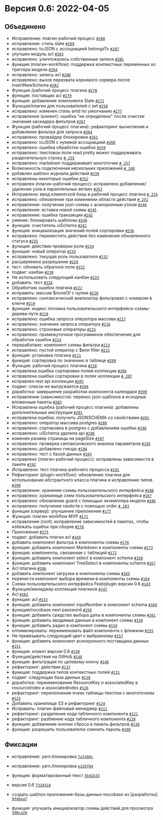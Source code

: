 # Версия 0.6: 2022-04-05

## Объединено

- Исправление: плагин-рабочий процесс [`#288`](https://github.com/nocobase/nocobase/pull/288)
- исправление: стиль slate [`#289`](https://github.com/nocobase/nocobase/pull/289)
- исправлено: toJSON с ассоциацией belongsTo [`#287`](https://github.com/nocobase/nocobase/pull/287)
- улучшен модуль acl [`#283`](https://github.com/nocobase/nocobase/pull/283)
- исправлено: уничтожались собственные записи [`#285`](https://github.com/nocobase/nocobase/pull/285)
- функция (плагин-workflow): поддержка контекстных переменных из триггера модели [`#284`](https://github.com/nocobase/nocobase/pull/284)
- исправлено: запись acl [`#280`](https://github.com/nocobase/nocobase/pull/280)
- исправлено: вызов перехвата корневого сервера после insertNewSchema [`#282`](https://github.com/nocobase/nocobase/pull/282)
- Функция /рабочий процесс плагина [`#278`](https://github.com/nocobase/nocobase/pull/278)
- функция: поставщик acl [`#279`](https://github.com/nocobase/nocobase/pull/279)
- функция: добавление компонента Slate [`#272`](https://github.com/nocobase/nocobase/pull/272)
- Функция/плагин для пользователей с jwt [`#258`](https://github.com/nocobase/nocobase/pull/258)
- исправлено: изменен стиль antd по умолчанию [`#277`](https://github.com/nocobase/nocobase/pull/277)
- исправление (клиент): ошибка "не определено" после очистки значения каскадера фильтров [`#267`](https://github.com/nocobase/nocobase/pull/267)
- Функция (рабочий процесс плагина): рефакторинг вычисления и добавление фильтра для запроса [`#264`](https://github.com/nocobase/nocobase/pull/264)
- исправлено: провайдер блокировки [`#261`](https://github.com/nocobase/nocobase/pull/261)
- исправлено: toJSON с нулевой ассоциацией [`#260`](https://github.com/nocobase/nocobase/pull/260)
- исправлено: ошибка обработки ошибок [`#259`](https://github.com/nocobase/nocobase/pull/259)
- исправлено: текстовое поле read pretty может поддерживать разделительную строку [`# 255`](https://github.com/nocobase/nocobase/pull/255)
- исправлено: markdown поддерживает многоточие [`# 257`](https://github.com/nocobase/nocobase/pull/257)
- Возможность подключения нескольких приложений [`# 248`](https://github.com/nocobase/nocobase/pull/248)
- добавлен шаблон журнала действий [`#239`](https://github.com/nocobase/nocobase/pull/239)
- исправлены некоторые ошибки [`#252`](https://github.com/nocobase/nocobase/pull/252)
- исправлен (плагин-рабочий процесс): исправлено добавление/ удаление узла в параллельных ветвях [`#253`](https://github.com/nocobase/nocobase/pull/253)
- Исправлено: ввод клиентской базы в рабочий процесс плагина [`# 225`](https://github.com/nocobase/nocobase/pull/225)
- исправлено: обновление при изменении области действия [`# 251`](https://github.com/nocobase/nocobase/pull/251)
- исправление: получение json-схемы с асинхронным узлом [`#246`](https://github.com/nocobase/nocobase/pull/246)
- исправление: вставка новой схемы [`#245`](https://github.com/nocobase/nocobase/pull/245)
- исправление: ошибка транзакции [`#242`](https://github.com/nocobase/nocobase/pull/242)
- умение: блокировать шаблоны [`#240`](https://github.com/nocobase/nocobase/pull/240)
- функция: очиститель uiSchema [`#241`](https://github.com/nocobase/nocobase/pull/241)
- функция: инициализация значений полей сортировки [`#236`](https://github.com/nocobase/nocobase/pull/236)
- исправлено: переместить действие без изменения обновленного статуса [`#235`](https://github.com/nocobase/nocobase/pull/235)
- функция: действие проверки роли [`#234`](https://github.com/nocobase/nocobase/pull/234)
- функция: новый оператор [`#233`](https://github.com/nocobase/nocobase/pull/233)
- исправлено: текущая роль пользователя [`#232`](https://github.com/nocobase/nocobase/pull/232)
- расширяемое разрешение [`#229`](https://github.com/nocobase/nocobase/pull/229)
- тест: обновить обратное поле [`#231`](https://github.com/nocobase/nocobase/pull/231)
- подвиг: канбан [`#230`](https://github.com/nocobase/nocobase/pull/230)
- Не использовать следующий канбан [`#223`](https://github.com/nocobase/nocobase/pull/223)
- добавить: тест [`#224`](https://github.com/nocobase/nocobase/pull/224)
- Обработчик ошибок плагина [`#222`](https://github.com/nocobase/nocobase/pull/222)
- исправить: массив $noneOf с нулем [`#220`](https://github.com/nocobase/nocobase/pull/220)
- исправлено: синтаксический анализатор фильтровал с номером в ключе [`#219`](https://github.com/nocobase/nocobase/pull/219)
- функция: индекс потомка пользовательского интерфейса-схемы-дерева-пути [`#218`](https://github.com/nocobase/nocobase/pull/218)
- исправлено: ошибка запроса оператора массива [`#217`](https://github.com/nocobase/nocobase/pull/217)
- исправлено: значение запроса оператора [`#216`](https://github.com/nocobase/nocobase/pull/216)
- исправлено: строковые операторы [`#215`](https://github.com/nocobase/nocobase/pull/215)
- исправлено: промежуточное программное обеспечение для обработки ошибок [`#214`](https://github.com/nocobase/nocobase/pull/214)
- переработано: компонент схемы фильтра [`#213`](https://github.com/nocobase/nocobase/pull/213)
- исправлено: пустой оператор с $или filter [`#212`](https://github.com/nocobase/nocobase/pull/212)
- функция: установка плагина [`#211`](https://github.com/nocobase/nocobase/pull/211)
- функция: сортировка по значению в таблице [`#209`](https://github.com/nocobase/nocobase/pull/209)
- Функция: рабочий процесс плагина [`#210`](https://github.com/nocobase/nocobase/pull/210)
- исправлена ошибка сортировки полей коллекции [`#208`](https://github.com/nocobase/nocobase/pull/208)
- исправлена ошибка сортировки в полях коллекции [`# 207`](https://github.com/nocobase/nocobase/pull/207)
- исправлен rest api коллекции [`#205`](https://github.com/nocobase/nocobase/pull/205)
- подвиг: список не выгружается [`#204`](https://github.com/nocobase/nocobase/pull/204)
- доработка: завершение разработки компонента календаря [`#199`](https://github.com/nocobase/nocobase/pull/199)
- исправление (зависимости): перенос json-шаблона в исходные вложенные пакеты [`#203`](https://github.com/nocobase/nocobase/pull/203)
- Исправлена ошибка (рабочий процесс плагина): добавлены дополнительные инструкции [`#201`](https://github.com/nocobase/nocobase/pull/201)
- исправлена ошибка: получить JSONSCHEMA со свойствами [`#202`](https://github.com/nocobase/nocobase/pull/202)
- исправлено: оператор массива postgres [`#200`](https://github.com/nocobase/nocobase/pull/200)
- исправлено: сортировка в postgres с добавлением ошибки [`#198`](https://github.com/nocobase/nocobase/pull/198)
- исправлено: uiSchema удалила api [`#196`](https://github.com/nocobase/nocobase/pull/196)
- изменен размер страницы на pageSize [`#197`](https://github.com/nocobase/nocobase/pull/197)
- исправлено: проверка синтаксического анализа параметров [`#195`](https://github.com/nocobase/nocobase/pull/195)
- исправлено: добавлено гнездо [`#194`](https://github.com/nocobase/nocobase/pull/194)
- исправлено: тест с базой данных [`#193`](https://github.com/nocobase/nocobase/pull/193)
- исправлено (плагин-рабочий процесс): исправлены зависимости в пакете [`#192`](https://github.com/nocobase/nocobase/pull/192)
- Исправлено: тест плагина-рабочего процесса [`#191`](https://github.com/nocobase/nocobase/pull/191)
- Рефакторинг (plugin-workflow): обновление плагина для использования абстрактного класса плагина и исправление типов [`#190`](https://github.com/nocobase/nocobase/pull/190)
- исправление: хранение схемы пользовательского интерфейса [`#188`](https://github.com/nocobase/nocobase/pull/188)
- исправлено: хранилище схем пользовательского интерфейса [`#187`](https://github.com/nocobase/nocobase/pull/187)
- исправлено: обновление guard с помощью экземпляра модели [`#186`](https://github.com/nocobase/nocobase/pull/186)
- исправлено: получение свойств с помощью order [`# 183`](https://github.com/nocobase/nocobase/pull/183)
- функция (сервер): улучшение приложения [`#177`](https://github.com/nocobase/nocobase/pull/177)
- Функция: плагин-workflow MVP [`#171`](https://github.com/nocobase/nocobase/pull/171)
- исправление (root): исправление зависимостей в пакетах, чтобы избежать ошибок при сборке [`#178`](https://github.com/nocobase/nocobase/pull/178)
- Приложение [`#175`](https://github.com/nocobase/nocobase/pull/175)
- подвиг: добавить плагин acl [`#169`](https://github.com/nocobase/nocobase/pull/169)
- добавить компонент фильтра в компоненты схемы [`#176`](https://github.com/nocobase/nocobase/pull/176)
- функция: добавить компонент Markdown в компоненты схемы [`#173`](https://github.com/nocobase/nocobase/pull/173)
- функция: компоненты, связанные с таблицей [`#172`](https://github.com/nocobase/nocobase/pull/172)
- функция: добавить компонент select в компонент schema [`#168`](https://github.com/nocobase/nocobase/pull/168)
- функция: добавить компонент TreeSelect в компоненты schema [`#167`](https://github.com/nocobase/nocobase/pull/167)
- Acl плагина [`#166`](https://github.com/nocobase/nocobase/pull/166)
- добавить компонент загрузки в компоненты схемы [`#165`](https://github.com/nocobase/nocobase/pull/165)
- перенести компонент выбора времени в компоненты схемы [`#164`](https://github.com/nocobase/nocobase/pull/164)
- Схема пользовательского интерфейса Feat/plugin версии 0.6 [`#143`](https://github.com/nocobase/nocobase/pull/143)
- Функция/менеджер коллекций плагинов [`#147`](https://github.com/nocobase/nocobase/pull/147)
- Acl [`#162`](https://github.com/nocobase/nocobase/pull/162)
- функция: acl [`#153`](https://github.com/nocobase/nocobase/pull/153)
- функция: добавить компонент inputNumber в компонент schema [`#160`](https://github.com/nocobase/nocobase/pull/160)
- функция/nocobase next password [`#159`](https://github.com/nocobase/nocobase/pull/159)
- функция: добавить средство выбора даты в компоненты схемы [`#161`](https://github.com/nocobase/nocobase/pull/161)
- функция: добавить вводимые данные в компонент схемы [`#158`](https://github.com/nocobase/nocobase/pull/158)
- функция: добавить радио в компонент схемы [`#154`](https://github.com/nocobase/nocobase/pull/154)
- оптимизировать: переименовать файл компонента с флажком [`#155`](https://github.com/nocobase/nocobase/pull/155)
- Не привязывать следующий цвет к выбранному [`#157`](https://github.com/nocobase/nocobase/pull/157)
- функция: добавить компонент асинхронного поставщика данных [`#151`](https://github.com/nocobase/nocobase/pull/151)
- функция: клиент версии 0.6 [`#150`](https://github.com/nocobase/nocobase/pull/150)
- Функция/действия на GitHub [`#148`](https://github.com/nocobase/nocobase/pull/148)
- функция: фильтрация по целевому ключу [`#146`](https://github.com/nocobase/nocobase/pull/146)
- рефакторинг: действия [`#137`](https://github.com/nocobase/nocobase/pull/137)
- функция: поддержка типов контекстных полей [`#131`](https://github.com/nocobase/nocobase/pull/131)
- подвиг: следующая база данных [`#130`](https://github.com/nocobase/nocobase/pull/130)
- доработка: переименование ResourceKey и associatedKey в resourceIndex и associatedIndex [`#126`](https://github.com/nocobase/nocobase/pull/126)
- рефакторинг: переполнение ячеек таблицы текстом с многоточием [`#125`](https://github.com/nocobase/nocobase/pull/125)
- Добавить хранилище S3 и рефакторинг [`#124`](https://github.com/nocobase/nocobase/pull/124)
- Исправить: плагин-файловый менеджер [`#111`](https://github.com/nocobase/nocobase/pull/111)
- рефакторинг: разделение кода табличного компонента [`#121`](https://github.com/nocobase/nocobase/pull/121)
- рефакторинг: разбиение кода табличного компонента [`#120`](https://github.com/nocobase/nocobase/pull/120)
- функция: добавление кнопки сброса в панель фильтров [`#110`](https://github.com/nocobase/nocobase/pull/110)
- функция: разрешить пользователю сменить пароль [`#109`](https://github.com/nocobase/nocobase/pull/109)

## Фиксации

- исправление: yarn.блокировка [`7a7eb0c`](https://github.com/nocobase/nocobase/commit/7a7eb0cc82af0b1621476d2bb163b43ccc92da80)
- исправление: yarn.блокировка [`e226f04`](https://github.com/nocobase/nocobase/commit/e226f04e505ed7f4d94abf3074ad4f375d15c67d)
- функция: форматированный текст [`5b41b33`](https://github.com/nocobase/nocobase/commit/5b41b338072ec75f579a695bdae34dd69918752b)

- версия 0.6 [`732d310`](https://github.com/nocobase/nocobase/commit/732d31009eafbded78dd35dee5d891438783ba53)
- создать шаблон приложения-базы данных-nocobase из [разработка] [`9f4bea7`](https://github.com/nocobase/nocobase/commit/9f4bea79668643d37c2b488eb969b2c93a241026)
- функция: улучшить инициализатор схемы действий для просмотра [`590ca26`](https://github.com/nocobase/nocobase/commit/590ca267b27b093b67aa140c4e94fd2b97c8eeb6)
